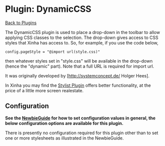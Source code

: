 # Plugin: DynamicCSS

[Back to Plugins](Plugins.html)

The DynamicCSS plugin is used to place a drop-down in the toolbar to allow applying CSS classes to the selection.  The drop-down gives access to CSS styles that Xinha has access to.  So, for example, if you use the code below, 

```
config.pageStyle = "@import url(style.css)"
```

then whatever styles set in "style.css" will be available in the drop-down (hence the "dynamic" part).  Note that a full URL is required for import url.

It was originally developed by [http://systemconcept.de/ Holger Hees].

In Xinha you may find the [Stylist Plugin](Stylist.html) offers better functionality, at the price of a little more screen realestate.

## Configuration

**See the [NewbieGuide](NewbieGuide#ProvideSomeConfiguration.html) for how to set configuration values in general, the below configuration options are available for this plugin.**

There is presently no configuration required for this plugin other than to set one or more stylesheets as illustrated in the NewbieGuide.
